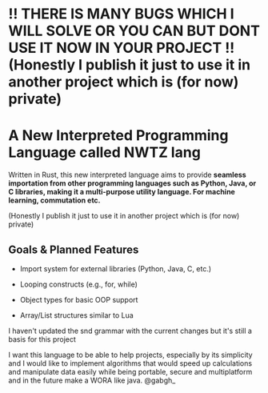 # ‼️ THERE IS MANY BUGS WHICH I WILL SOLVE OR YOU CAN BUT DONT USE IT **NOW** IN YOUR PROJECT ‼️(Honestly I publish it just to use it in another project which is (for now) private)


# A New Interpreted Programming Language called NWTZ lang

Written in Rust, this new interpreted language aims to provide **seamless importation from other programming languages such as Python, Java, or C libraries, making it a multi-purpose utility language. For machine learning, commutation etc.**

(Honestly I publish it just to use it in another project which is (for now) private)

## Goals & Planned Features

- Import system for external libraries (Python, Java, C, etc.)

- Looping constructs (e.g., for, while)

- Object types for basic OOP support

- Array/List structures similar to Lua


I haven't updated the snd grammar with the current changes but it's still a basis for this project

I want this language to be able to help projects, especially by its simplicity and I would like to implement algorithms that would speed up calculations and manipulate data easily while being portable, secure and multiplatform and in the future make a WORA like java. 
@gabgh_